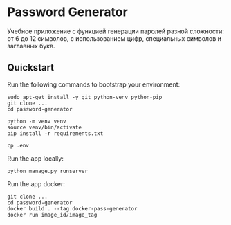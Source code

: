 # Password Generator

Учебное приложение с функцией генерации паролей разной сложности: от 6 до 12 символов, с использованием цифр, специальных символов и заглавных букв.

## Quickstart

Run the following commands to bootstrap your environment:

    sudo apt-get install -y git python-venv python-pip
    git clone ...
    cd password-generator

    python -m venv venv
    source venv/bin/activate
    pip install -r requirements.txt

    cp .env

Run the app locally:
    
    python manage.py runserver

Run the app docker:

    git clone ...
    cd password-generator
    docker build . --tag docker-pass-generator
    docker run image_id/image_tag